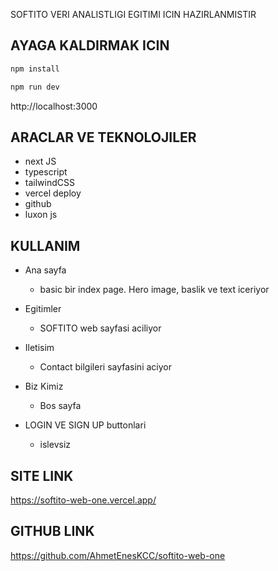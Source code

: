 SOFTITO VERI ANALISTLIGI EGITIMI ICIN HAZIRLANMISTIR

## AYAGA KALDIRMAK ICIN

```sh
npm install
```

```sh
npm run dev
```

http://localhost:3000

## ARACLAR VE TEKNOLOJILER

- next JS
- typescript
- tailwindCSS
- vercel deploy
- github
- luxon js

## KULLANIM

- Ana sayfa
  - basic bir index page. Hero image, baslik ve text iceriyor
- Egitimler
  - SOFTITO web sayfasi aciliyor
- Iletisim
  - Contact bilgileri sayfasini aciyor
- Biz Kimiz

  - Bos sayfa

- LOGIN VE SIGN UP buttonlari
  - islevsiz

## SITE LINK

https://softito-web-one.vercel.app/

## GITHUB LINK

https://github.com/AhmetEnesKCC/softito-web-one
